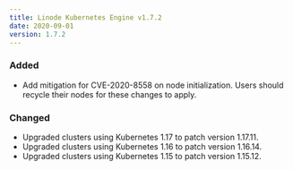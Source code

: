 ```yaml
---
title: Linode Kubernetes Engine v1.7.2
date: 2020-09-01
version: 1.7.2
---
```


### Added

- Add mitigation for CVE-2020-8558 on node initialization. Users should recycle their nodes for these changes to apply.

### Changed

- Upgraded clusters using Kubernetes 1.17 to patch version 1.17.11.
- Upgraded clusters using Kubernetes 1.16 to patch version 1.16.14.
- Upgraded clusters using Kubernetes 1.15 to patch version 1.15.12.